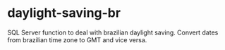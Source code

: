 # daylight-saving-br
SQL Server function to deal with brazilian daylight saving. Convert dates from brazilian time zone to GMT and vice versa.

